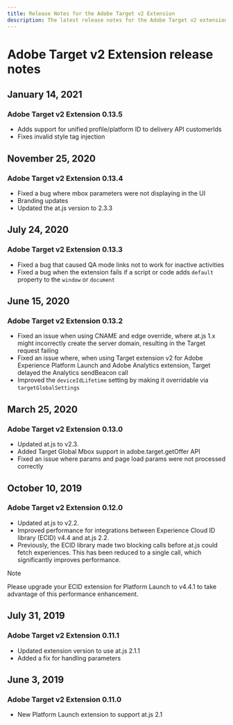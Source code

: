 ```yaml
---
title: Release Notes for the Adobe Target v2 Extension
description: The latest release notes for the Adobe Target v2 extension in Adobe Experience Platform Launch.
---
```


# Adobe Target v2 Extension release notes

## January 14, 2021

### Adobe Target v2 Extension 0.13.5

* Adds support for unified profile/platform ID to delivery API customerIds
* Fixes invalid style tag injection

## November 25, 2020

### Adobe Target v2 Extension 0.13.4

* Fixed a bug where mbox parameters were not displaying in the UI
* Branding updates
* Updated the at.js version to 2.3.3

## July 24, 2020

### Adobe Target v2 Extension 0.13.3

* Fixed a bug that caused QA mode links not to work for inactive activities
* Fixed a bug when the extension fails if a script or code adds `default` property to the `window` or `document`

## June 15, 2020

### Adobe Target v2 Extension 0.13.2

* Fixed an issue when using CNAME and edge override, where at.js 1.x might incorrectly create the server domain, resulting in the Target request failing
* Fixed an issue where, when using Target extension v2 for Adobe Experience Platform Launch and Adobe Analytics extension, Target delayed the Analytics sendBeacon call
* Improved the `deviceIdLifetime` setting by making it overridable via `targetGlobalSettings`

## March 25, 2020

### Adobe Target v2 Extension 0.13.0

* Updated at.js to v2.3.
* Added Target Global Mbox support in adobe.target.getOffer API
* Fixed an issue where params and page load params were not processed correctly


## October 10, 2019

### Adobe Target v2 Extension 0.12.0

* Updated at.js to v2.2.
* Improved performance for integrations between Experience Cloud ID library (ECID) v4.4 and at.js 2.2.
* Previously, the ECID library made two blocking calls before at.js could fetch experiences. This has been reduced to a single call, which significantly improves performance.

>[!NOTE]
>Please upgrade your ECID extension for Platform Launch to v4.4.1 to take advantage of this performance enhancement.

## July 31, 2019

### Adobe Target v2 Extension 0.11.1

* Updated extension version to use at.js 2.1.1
* Added a fix for handling parameters

## June 3, 2019

### Adobe Target v2 Extension 0.11.0

* New Platform Launch extension to support at.js 2.1
